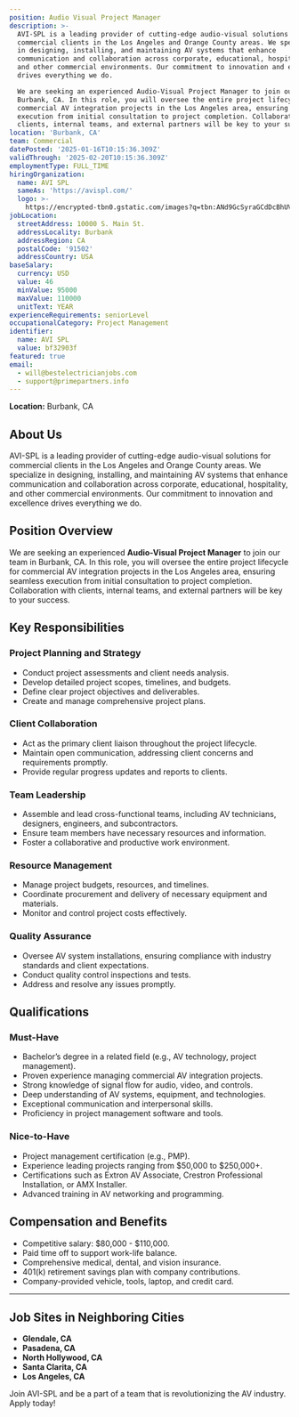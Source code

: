 ```yaml
---
position: Audio Visual Project Manager
description: >-
  AVI-SPL is a leading provider of cutting-edge audio-visual solutions for
  commercial clients in the Los Angeles and Orange County areas. We specialize
  in designing, installing, and maintaining AV systems that enhance
  communication and collaboration across corporate, educational, hospitality,
  and other commercial environments. Our commitment to innovation and excellence
  drives everything we do.

  We are seeking an experienced Audio-Visual Project Manager to join our team in
  Burbank, CA. In this role, you will oversee the entire project lifecycle for
  commercial AV integration projects in the Los Angeles area, ensuring seamless
  execution from initial consultation to project completion. Collaboration with
  clients, internal teams, and external partners will be key to your success.
location: 'Burbank, CA'
team: Commercial
datePosted: '2025-01-16T10:15:36.309Z'
validThrough: '2025-02-20T10:15:36.309Z'
employmentType: FULL_TIME
hiringOrganization:
  name: AVI SPL
  sameAs: 'https://avispl.com/'
  logo: >-
    https://encrypted-tbn0.gstatic.com/images?q=tbn:ANd9GcSyraGCdDcBhUVCLjb9MI2McsVysMD7wjYlIQ&s
jobLocation:
  streetAddress: 10000 S. Main St.
  addressLocality: Burbank
  addressRegion: CA
  postalCode: '91502'
  addressCountry: USA
baseSalary:
  currency: USD
  value: 46
  minValue: 95000
  maxValue: 110000
  unitText: YEAR
experienceRequirements: seniorLevel
occupationalCategory: Project Management
identifier:
  name: AVI SPL
  value: bf32903f
featured: true
email:
  - will@bestelectricianjobs.com
  - support@primepartners.info
---
```


**Location:** Burbank, CA  

## About Us  
AVI-SPL is a leading provider of cutting-edge audio-visual solutions for commercial clients in the Los Angeles and Orange County areas. We specialize in designing, installing, and maintaining AV systems that enhance communication and collaboration across corporate, educational, hospitality, and other commercial environments. Our commitment to innovation and excellence drives everything we do.

## Position Overview  
We are seeking an experienced **Audio-Visual Project Manager** to join our team in Burbank, CA. In this role, you will oversee the entire project lifecycle for commercial AV integration projects in the Los Angeles area, ensuring seamless execution from initial consultation to project completion. Collaboration with clients, internal teams, and external partners will be key to your success.

## Key Responsibilities  

### Project Planning and Strategy  
- Conduct project assessments and client needs analysis.  
- Develop detailed project scopes, timelines, and budgets.  
- Define clear project objectives and deliverables.  
- Create and manage comprehensive project plans.  

### Client Collaboration  
- Act as the primary client liaison throughout the project lifecycle.  
- Maintain open communication, addressing client concerns and requirements promptly.  
- Provide regular progress updates and reports to clients.  

### Team Leadership  
- Assemble and lead cross-functional teams, including AV technicians, designers, engineers, and subcontractors.  
- Ensure team members have necessary resources and information.  
- Foster a collaborative and productive work environment.  

### Resource Management  
- Manage project budgets, resources, and timelines.  
- Coordinate procurement and delivery of necessary equipment and materials.  
- Monitor and control project costs effectively.  

### Quality Assurance  
- Oversee AV system installations, ensuring compliance with industry standards and client expectations.  
- Conduct quality control inspections and tests.  
- Address and resolve any issues promptly.  

## Qualifications  

### Must-Have  
- Bachelor’s degree in a related field (e.g., AV technology, project management).  
- Proven experience managing commercial AV integration projects.  
- Strong knowledge of signal flow for audio, video, and controls.  
- Deep understanding of AV systems, equipment, and technologies.  
- Exceptional communication and interpersonal skills.  
- Proficiency in project management software and tools.  

### Nice-to-Have  
- Project management certification (e.g., PMP).  
- Experience leading projects ranging from $50,000 to $250,000+.  
- Certifications such as Extron AV Associate, Crestron Professional Installation, or AMX Installer.  
- Advanced training in AV networking and programming.  

## Compensation and Benefits  
- Competitive salary: $80,000 - $110,000.  
- Paid time off to support work-life balance.  
- Comprehensive medical, dental, and vision insurance.  
- 401(k) retirement savings plan with company contributions.  
- Company-provided vehicle, tools, laptop, and credit card.  

---

## Job Sites in Neighboring Cities  
- **Glendale, CA**  
- **Pasadena, CA** 
- **North Hollywood, CA** 
- **Santa Clarita, CA** 
- **Los Angeles, CA**

Join AVI-SPL and be a part of a team that is revolutionizing the AV industry. Apply today!





